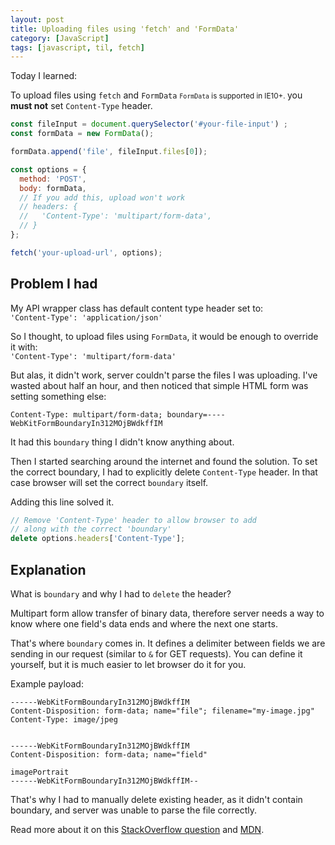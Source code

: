 ```yaml
---
layout: post
title: Uploading files using 'fetch' and 'FormData'
category: [JavaScript]
tags: [javascript, til, fetch]
---
```



Today I learned:

To upload files using `fetch` and
 <label class="SideNote-trigger">
`FormData`
</label>
<small class="SideNote">
`FormData` is supported in IE10+.
</small>
you **must not** set `Content-Type` header.

```js
const fileInput = document.querySelector('#your-file-input') ;
const formData = new FormData();

formData.append('file', fileInput.files[0]);

const options = {
  method: 'POST',
  body: formData,
  // If you add this, upload won't work
  // headers: {
  //   'Content-Type': 'multipart/form-data',
  // }
};

fetch('your-upload-url', options);
```

<!--more-->

## Problem I had

My API wrapper class has default content type header set to:<br />
`'Content-Type': 'application/json'`

So I thought, to upload files using `FormData`, it would be enough to override it with:<br />
`'Content-Type': 'multipart/form-data'`

But alas, it didn't work, server couldn't parse the files I was uploading.
I've wasted about half an hour, and then noticed that simple HTML form was setting something else:
```
Content-Type: multipart/form-data; boundary=----WebKitFormBoundaryIn312MOjBWdkffIM
```

It had this `boundary` thing I didn't know anything about.

Then I started searching around the internet and found the solution.
To set the correct boundary, I had to explicitly delete `Content-Type` header.
In that case browser will set the correct `boundary` itself.

Adding this line solved it.

```js
// Remove 'Content-Type' header to allow browser to add
// along with the correct 'boundary'
delete options.headers['Content-Type'];
```

## Explanation

What is `boundary` and why I had to `delete` the header?

Multipart form allow transfer of binary data,
therefore server needs a way to know where one field's data ends and where the next one starts.

That's where `boundary` comes in.
It defines a delimiter between fields we are sending in our request (similar to `&` for GET requests).
You can define it yourself, but it is much easier to let browser do it for you.

Example payload:

```
------WebKitFormBoundaryIn312MOjBWdkffIM
Content-Disposition: form-data; name="file"; filename="my-image.jpg"
Content-Type: image/jpeg


------WebKitFormBoundaryIn312MOjBWdkffIM
Content-Disposition: form-data; name="field"

imagePortrait
------WebKitFormBoundaryIn312MOjBWdkffIM--
```

That's why I had to manually delete existing header, as it didn't contain boundary,
and server was unable to parse the file correctly.

Read more about it on this [StackOverflow question](https://stackoverflow.com/questions/3508338/what-is-the-boundary-in-multipart-form-data) and [MDN](https://developer.mozilla.org/en-US/docs/Web/HTTP/Headers/Content-Disposition).
